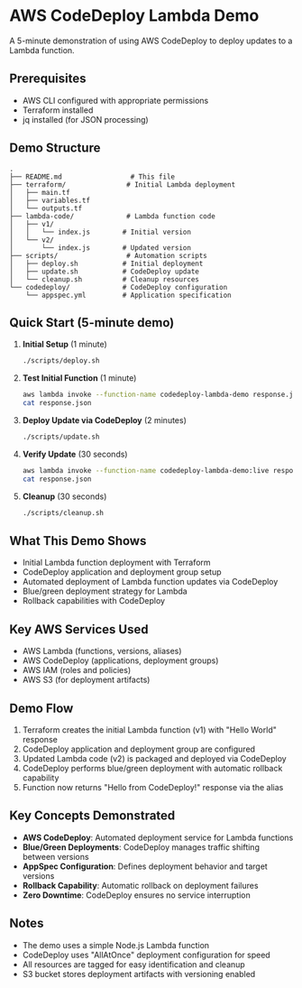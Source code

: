 # AWS CodeDeploy Lambda Demo

A 5-minute demonstration of using AWS CodeDeploy to deploy updates to a Lambda function.

## Prerequisites

- AWS CLI configured with appropriate permissions
- Terraform installed
- jq installed (for JSON processing)

## Demo Structure

```
.
├── README.md                 # This file
├── terraform/               # Initial Lambda deployment
│   ├── main.tf
│   ├── variables.tf
│   └── outputs.tf
├── lambda-code/             # Lambda function code
│   ├── v1/
│   │   └── index.js        # Initial version
│   └── v2/
│       └── index.js        # Updated version
├── scripts/                 # Automation scripts
│   ├── deploy.sh           # Initial deployment
│   ├── update.sh           # CodeDeploy update
│   └── cleanup.sh          # Cleanup resources
└── codedeploy/             # CodeDeploy configuration
    └── appspec.yml         # Application specification
```

## Quick Start (5-minute demo)

1. **Initial Setup** (1 minute)
   ```bash
   ./scripts/deploy.sh
   ```

2. **Test Initial Function** (1 minute)
   ```bash
   aws lambda invoke --function-name codedeploy-lambda-demo response.json
   cat response.json
   ```

3. **Deploy Update via CodeDeploy** (2 minutes)
   ```bash
   ./scripts/update.sh
   ```

4. **Verify Update** (30 seconds)
   ```bash
   aws lambda invoke --function-name codedeploy-lambda-demo:live response.json
   cat response.json
   ```

5. **Cleanup** (30 seconds)
   ```bash
   ./scripts/cleanup.sh
   ```

## What This Demo Shows

- Initial Lambda function deployment with Terraform
- CodeDeploy application and deployment group setup
- Automated deployment of Lambda function updates via CodeDeploy
- Blue/green deployment strategy for Lambda
- Rollback capabilities with CodeDeploy

## Key AWS Services Used

- AWS Lambda (functions, versions, aliases)
- AWS CodeDeploy (applications, deployment groups)
- AWS IAM (roles and policies)
- AWS S3 (for deployment artifacts)

## Demo Flow

1. Terraform creates the initial Lambda function (v1) with "Hello World" response
2. CodeDeploy application and deployment group are configured
3. Updated Lambda code (v2) is packaged and deployed via CodeDeploy
4. CodeDeploy performs blue/green deployment with automatic rollback capability
5. Function now returns "Hello from CodeDeploy!" response via the alias

## Key Concepts Demonstrated

- **AWS CodeDeploy**: Automated deployment service for Lambda functions
- **Blue/Green Deployments**: CodeDeploy manages traffic shifting between versions
- **AppSpec Configuration**: Defines deployment behavior and target versions
- **Rollback Capability**: Automatic rollback on deployment failures
- **Zero Downtime**: CodeDeploy ensures no service interruption

## Notes

- The demo uses a simple Node.js Lambda function
- CodeDeploy uses "AllAtOnce" deployment configuration for speed
- All resources are tagged for easy identification and cleanup
- S3 bucket stores deployment artifacts with versioning enabled
